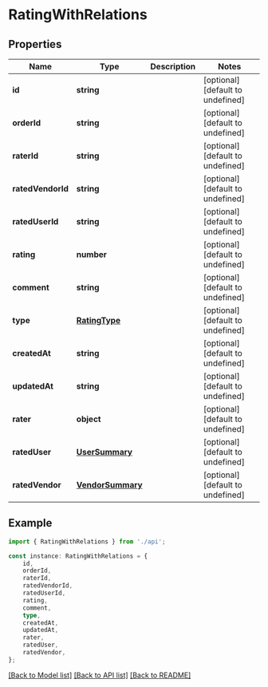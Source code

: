 # RatingWithRelations


## Properties

Name | Type | Description | Notes
------------ | ------------- | ------------- | -------------
**id** | **string** |  | [optional] [default to undefined]
**orderId** | **string** |  | [optional] [default to undefined]
**raterId** | **string** |  | [optional] [default to undefined]
**ratedVendorId** | **string** |  | [optional] [default to undefined]
**ratedUserId** | **string** |  | [optional] [default to undefined]
**rating** | **number** |  | [optional] [default to undefined]
**comment** | **string** |  | [optional] [default to undefined]
**type** | [**RatingType**](RatingType.md) |  | [optional] [default to undefined]
**createdAt** | **string** |  | [optional] [default to undefined]
**updatedAt** | **string** |  | [optional] [default to undefined]
**rater** | **object** |  | [optional] [default to undefined]
**ratedUser** | [**UserSummary**](UserSummary.md) |  | [optional] [default to undefined]
**ratedVendor** | [**VendorSummary**](VendorSummary.md) |  | [optional] [default to undefined]

## Example

```typescript
import { RatingWithRelations } from './api';

const instance: RatingWithRelations = {
    id,
    orderId,
    raterId,
    ratedVendorId,
    ratedUserId,
    rating,
    comment,
    type,
    createdAt,
    updatedAt,
    rater,
    ratedUser,
    ratedVendor,
};
```

[[Back to Model list]](../README.md#documentation-for-models) [[Back to API list]](../README.md#documentation-for-api-endpoints) [[Back to README]](../README.md)
